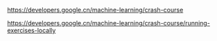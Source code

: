 
https://developers.google.cn/machine-learning/crash-course

https://developers.google.cn/machine-learning/crash-course/running-exercises-locally
